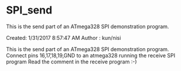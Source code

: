 # SPI_send
This is the send part of an ATmega328 SPI demonstration program.

Created: 1/31/2017 8:57:47 AM
Author : kun/nisi
 
This is the send part of an ATmega328 SPI demonstration program.
Connect pins 16,17,18,19,GND to an atmega328 running the receive SPI program 
Read the comment in the receive program :-)
 
